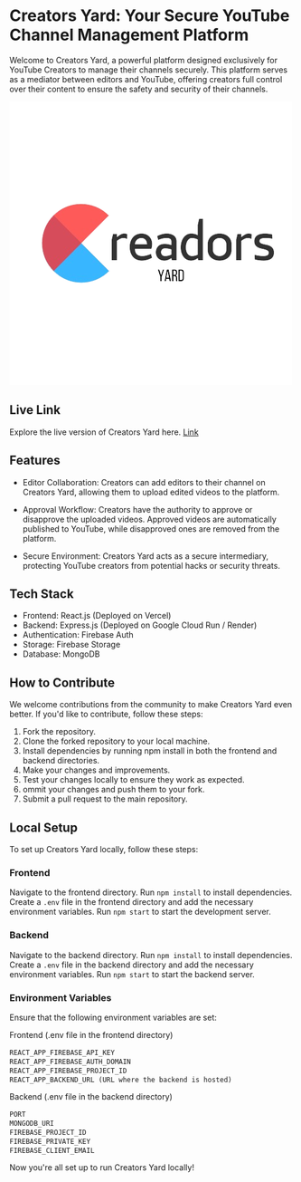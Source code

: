 # Creators Yard: Your Secure YouTube Channel Management Platform

Welcome to Creators Yard, a powerful platform designed exclusively for YouTube Creators to manage their channels securely. This platform serves as a mediator between editors and YouTube, offering creators full control over their content to ensure the safety and security of their channels.

![img](./frontend/src/assets/creactors_yard.png)

## Live Link
  Explore the live version of Creators Yard here. [Link](https://creatorsyard.vercel.app/)

## Features
 - Editor Collaboration: Creators can add editors to their channel on Creators Yard, allowing them to upload edited videos to the platform.

 - Approval Workflow: Creators have the authority to approve or disapprove the uploaded videos. Approved videos are automatically published to YouTube, while disapproved ones are removed from the platform.

 - Secure Environment: Creators Yard acts as a secure intermediary, protecting YouTube creators from potential hacks or security threats.

## Tech Stack
 - Frontend: React.js (Deployed on Vercel)
 - Backend: Express.js (Deployed on Google Cloud Run / Render)
 - Authentication: Firebase Auth
 - Storage: Firebase Storage
 - Database: MongoDB

 ## How to Contribute
We welcome contributions from the community to make Creators Yard even better. If you'd like to contribute, follow these steps:

 1. Fork the repository.
 2. Clone the forked repository to your local machine.
 3. Install dependencies by running npm install in both the frontend and backend directories.
 4. Make your changes and improvements.
 5. Test your changes locally to ensure they work as expected.
 6. ommit your changes and push them to your fork.
 7. Submit a pull request to the main repository.


 ## Local Setup
To set up Creators Yard locally, follow these steps:

 ### Frontend
Navigate to the frontend directory.
Run `npm install` to install dependencies.
Create a `.env` file in the frontend directory and add the necessary environment variables.
Run `npm start` to start the development server.

 ### Backend
Navigate to the backend directory.
Run `npm install` to install dependencies.
Create a `.env` file in the backend directory and add the necessary environment variables.
Run `npm start` to start the backend server.

 ### Environment Variables
Ensure that the following environment variables are set:

Frontend (.env file in the frontend directory)
```
REACT_APP_FIREBASE_API_KEY
REACT_APP_FIREBASE_AUTH_DOMAIN
REACT_APP_FIREBASE_PROJECT_ID
REACT_APP_BACKEND_URL (URL where the backend is hosted)
```


Backend (.env file in the backend directory)

```
PORT
MONGODB_URI
FIREBASE_PROJECT_ID
FIREBASE_PRIVATE_KEY
FIREBASE_CLIENT_EMAIL
```

Now you're all set up to run Creators Yard locally!

